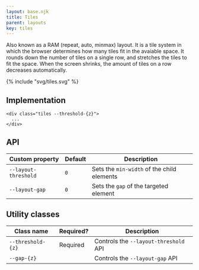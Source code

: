 ```yaml
---
layout: base.njk
title: Tiles
parent: layouts
key: tiles
---
```


Also known as a RAM (repeat, auto, minmax) layout. It is a tile system in which the browser determines how many tiles fit in the avaiable space. It rounds down the number of tiles on a single row, and stretches the tiles to fit the space. When the screen shrinks, the amount of tiles on a row decreases automatically.

{% include "svg/tiles.svg" %}

## Implementation

```
<div class="tiles --threshold-{z}">
  ...
</div>
```

## API

<div>
  <table>
    <thead>
      <tr><th>Custom property</th><th>Default</th><th>Description</th></tr>
    </thead>
    <tbody>
      <tr><td><code>--layout-threshold</code></td><td><code>0</code></td><td>Sets the <code>min-width</code> of the child elements</tr>
      <tr><td><code>--layout-gap</code></td><td><code>0</code></td><td>Sets the <code>gap</code> of the targeted element</tr>
    </tbody>
  </table>
</div>

## Utility classes

<div>
  <table>
    <thead>
      <tr><th>Class name</th><th>Required?</th><th>Description</th></tr>
    </thead>
    <tbody>
      <tr><td><code>--threshold-{z}</code></td><td>Required</td><td>Controls the <code>--layout-threshold</code> API</tr>
      <tr><td><code>--gap-{z}</code></td><td></td><td>Controls the <code>--layout-gap</code> API</tr>
    </tbody>
  </table>
</div>
